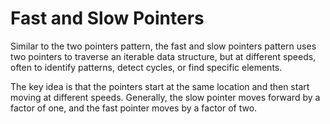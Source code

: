 # Fast and Slow Pointers

Similar to the two pointers pattern, the fast and slow pointers pattern uses two pointers to traverse an iterable data structure, but at different speeds, often to identify patterns, detect cycles, or find specific elements.

The key idea is that the pointers start at the same location and then start moving at different speeds. Generally, the slow pointer moves forward by a factor of one, and the fast pointer moves by a factor of two.